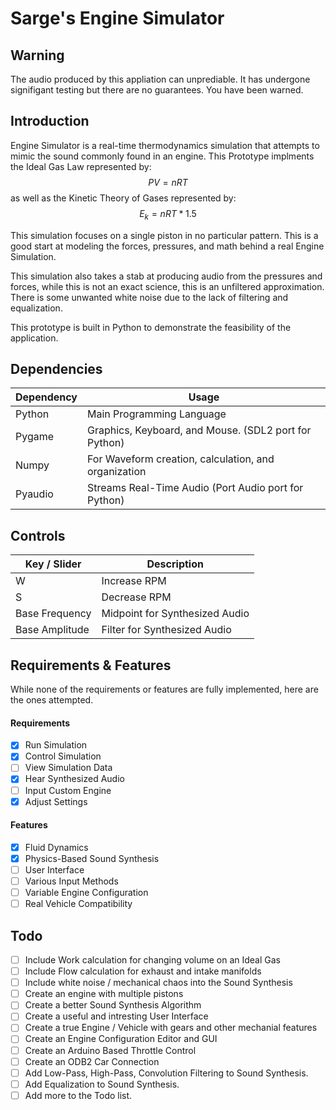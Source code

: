 # Sarge's Engine Simulator

## Warning

The audio produced by this appliation can unprediable. It has undergone signifigant testing but there are no guarantees. You have been warned.

## Introduction

Engine Simulator is a real-time thermodynamics simulation that attempts to mimic the sound commonly found in an engine. This Prototype implments the Ideal Gas Law represented by:
 $$PV = nRT$$ 
 as well as the Kinetic Theory of Gases represented by:
 $$E_k = nRT * 1.5$$

This simulation focuses on a single piston in no particular pattern. This is a good start at modeling the forces, pressures, and math behind a real Engine Simulation.

This simulation also takes a stab at producing audio from the pressures and forces, while this is not an exact science, this is an unfiltered approximation. There is some unwanted white noise due to the lack of filtering and equalization.

This prototype is built in Python to demonstrate the feasibility of the application.

## Dependencies
| Dependency    | Usage  |
| ------------- | ----------- |
| Python  | Main Programming Language |
| Pygame  | Graphics, Keyboard, and Mouse. (SDL2 port for Python)|
| Numpy   | For Waveform creation, calculation, and organization |
| Pyaudio | Streams Real-Time Audio (Port Audio port for Python)


## Controls
| Key / Slider  | Description |
| ------------- | ------- |
| W | Increase RPM |
| S | Decrease RPM |
|Base Frequency | Midpoint for Synthesized Audio |
|Base Amplitude | Filter for Synthesized Audio   |



## Requirements & Features

While none of the requirements or features are fully implemented, here are the ones attempted.
#### Requirements

- [x] Run Simulation                
- [x] Control Simulation
- [ ] View Simulation Data
- [x] Hear Synthesized Audio
- [ ] Input Custom Engine 
- [x] Adjust Settings

#### Features

- [x] Fluid Dynamics                
- [x] Physics-Based Sound Synthesis
- [ ] User Interface
- [ ] Various Input Methods
- [ ] Variable Engine Configuration
- [ ] Real Vehicle Compatibility

## Todo
- [ ] Include Work calculation for changing volume on an Ideal Gas
- [ ] Include Flow calculation for exhaust and intake manifolds
- [ ] Include white noise / mechanical chaos into the Sound Synthesis
- [ ] Create an engine with multiple pistons
- [ ] Create a better Sound Synthesis Algorithm
- [ ] Create a useful and intresting User Interface
- [ ] Create a true Engine / Vehicle with gears and other mechanial features
- [ ] Create an Engine Configuration Editor and GUI
- [ ] Create an Arduino Based Throttle Control
- [ ] Create an ODB2 Car Connection
- [ ] Add Low-Pass, High-Pass, Convolution Filtering to Sound Synthesis.
- [ ] Add Equalization to Sound Synthesis.
- [ ] Add more to the Todo list.
